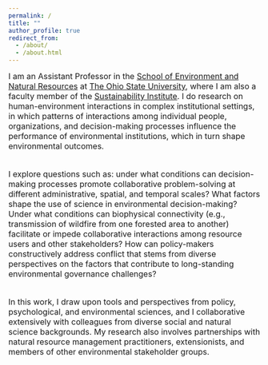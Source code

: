 ```yaml
---
permalink: /
title: ""
author_profile: true
redirect_from: 
  - /about/
  - /about.html
---
```


<div style="text-align: left;">

<font size = "3.5">
I am an Assistant Professor in the <a href="https://senr.osu.edu/">School of Environment and Natural Resources</a> at <a href="https://www.osu.edu/">The Ohio State University</a>, where I am also a faculty member of the <a href="http://si.osu.edu/">Sustainability Institute</a>. I do research on human-environment interactions in complex institutional settings, in which patterns of interactions among individual people, organizations, and decision-making processes influence the performance of environmental institutions, which in turn shape environmental outcomes. 
<br><br>

I explore questions such as: under what conditions can decision-making processes promote collaborative problem-solving at different administrative, spatial, and temporal scales? What factors shape the use of science in environmental decision-making? Under what conditions can biophysical connectivity (e.g., transmission of wildfire from one forested area to another) facilitate or impede collaborative interactions among resource users and other stakeholders? How can policy-makers constructively address conflict that stems from diverse perspectives on the factors that contribute to long-standing environmental governance challenges? 
<br><br>

In this work, I draw upon tools and perspectives from policy, psychological, and environmental sciences, and I collaborative extensively with colleagues from diverse social and natural science backgrounds. My research also involves partnerships with natural resource management practitioners, extensionists, and members of other environmental stakeholder groups.
</font>
